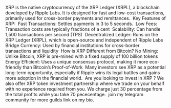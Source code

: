 
XRP is the native cryptocurrency of the XRP Ledger (XRPL), a blockchain developed by Ripple Labs. It is designed for fast and low-cost transactions, primarily used for cross-border payments and remittances.
‎
‎Key Features of XRP:
‎ Fast Transactions: Settles payments in 3 to 5 seconds.
‎ Low Fees: Transaction costs are typically fractions of a cent
‎ Scalability: Can handle 1,500 transactions per second (TPS)
‎ Decentralized Ledger: Runs on the XRP Ledger (XRPL), which is open-source and independent of Ripple Labs
‎ Bridge Currency: Used by financial institutions for cross-border transactions and liquidity
‎
‎How is XRP Different from Bitcoin?
‎No Mining: Unlike Bitcoin, XRP is pre-mined with a fixed supply of 100 billion tokens
‎
‎Energy Efficient: Uses a unique consensus protocol, making it more eco-friendly than Bitcoin’s Proof-of-Work
‎
‎Many investors see XRP as a potential long-term opportunity, especially if Ripple wins its legal battles and gains more adoption in the financial world.
‎
‎Are you looking to invest in XRP ? 
‎We also offer XRP token investment partnership where we trade on your behalf with no experience required from you. We charge just 30 percentage from the total profits while you take 70 pececentage.  join my telegram community for more guilds link on my bio. 
‎
